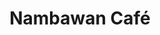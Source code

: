 ---
layout: info
type: Premium
title: Nambawan Café
section: café
logo: nambawan_cafe
ratings: $$
phone:
email:
address:
description: Located on the sea wall next to Big Blue and Vanuatu Helicopters. Great place to chill out and watch the action on the harbour. They bake their own pies.
---